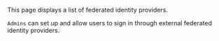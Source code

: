 This page displays a list of federated identity providers. 

`Admins` can set up and allow users to sign in through external federated identity providers.
